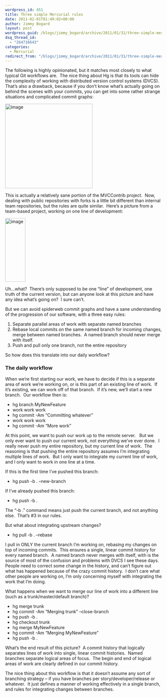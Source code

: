 ```yaml
---
wordpress_id: 451
title: Three simple Mercurial rules
date: 2011-02-01T01:49:02+00:00
author: Jimmy Bogard
layout: post
wordpress_guid: /blogs/jimmy_bogard/archive/2011/01/31/three-simple-mercurial-rules.aspx
dsq_thread_id:
  - "264716643"
categories:
  - Mercurial
redirect_from: "/blogs/jimmy_bogard/archive/2011/01/31/three-simple-mercurial-rules.aspx/"
---
```

The following is highly opinionated, but it matches most closely to what typical Git workflows are.&#160; The nice thing about Hg is that its tools can hide the complexity of working with distributed version control systems (DVCS).&#160; That’s also a drawback, because if you don’t know what’s actually going on behind the scenes with your commits, you can get into some rather strange situations and complicated commit graphs:

[<img style="border-bottom: 0px;border-left: 0px;padding-left: 0px;padding-right: 0px;border-top: 0px;border-right: 0px;padding-top: 0px" border="0" alt="image" src="http://lostechies.com/jimmybogard/files/2011/03/image_thumb_4EE6AA60.png" width="281" height="271" />](http://lostechies.com/jimmybogard/files/2011/03/image_2884C715.png)

This is actually a relatively sane portion of the MVCContrib project.&#160; Now, dealing with public repositories with forks is a little bit different than internal team repositories, but the rules are quite similar.&#160; Here’s a picture from a team-based project, working on one line of development:

[<img style="border-bottom: 0px;border-left: 0px;padding-left: 0px;padding-right: 0px;border-top: 0px;border-right: 0px;padding-top: 0px" border="0" alt="image" src="http://lostechies.com/jimmybogard/files/2011/03/image_thumb_14F76774.png" width="65" height="204" />](http://lostechies.com/jimmybogard/files/2011/03/image_60570B38.png)

Uh…what?&#160; There’s only supposed to be one “line” of development, one truth of the current version, but can anyone look at this picture and have any idea what’s going on?&#160; I sure can’t.

But we can avoid spiderweb commit graphs and have a sane understanding of the progression of our software, with a three easy rules:

  1. Separate parallel areas of work with separate named branches
  2. Rebase local commits on the same named branch for incoming changes, merge between named branches.&#160; A named branch should never merge with itself.
  3. Push and pull only one branch, not the entire repository

So how does this translate into our daily workflow?

### The daily workflow

When we’re first starting our work, we have to decide if this is a separate area of work we’re working on, or is this part of an existing line of work.&#160; If it’s existing, we can work off of that branch.&#160; If it’s new, we’ll start a new branch.&#160; Our workflow then is:

  * hg branch MyNewFeature
  * work work work
  * hg commit -Am “Committing whatever”
  * work work work
  * hg commit -Am “More work”

At this point, we want to push our work up to the remote server.&#160;&#160; But we only ever want to push our current work, not everything we’ve ever done.&#160; I really never push my entire repository, but my current line of work.&#160; The reasoning is that pushing the entire repository assumes I’m integrating multiple lines of work.&#160; But I only want to integrate my current line of work, and I only want to work in one line at a time.

If this is the first time I’ve pushed this branch:

  * hg push -b . &#8211;new-branch

If I’ve already pushed this branch:

  * hg push -b .

The “-b .” command means just push the current branch, and not anything else.&#160; That’s #3 in our rules.

But what about integrating upstream changes?

  * hg pull -b . &#8211;rebase

I pull in ONLY the current branch I’m working on, rebasing my changes on top of incoming commits.&#160; This ensures a single, linear commit history for every named branch.&#160; A named branch never merges with itself, with is the source of most of the confusion and problems with DVCS I see these days.&#160; People need to correct some change in the history, and can’t figure out what has happened because of the crazy commit history.&#160; I don’t care what other people are working on, I’m only concerning myself with integrating the work that I’m doing.

What happens when we want to merge our line of work into a different line (such as a trunk/master/default branch)?

  * hg merge trunk
  * hg commit -Am “Merging trunk” &#8211;close-branch
  * hg push -b .
  * hg checkout trunk
  * hg merge MyNewFeature
  * hg commit -Am “Merging MyNewFeature”
  * hg push -b .

What’s the end result of this picture?&#160; A commit history that logically separates lines of work into single, linear commit histories.&#160; Named branches separate logical areas of focus.&#160; The begin and end of logical areas of work are clearly defined in our commit history.

The nice thing about this workflow is that it doesn’t assume any sort of branching strategy – if you have branches per story/developer/release or whatever.&#160; It just defines a manner of working effectively in a single branch, and rules for integrating changes between branches.